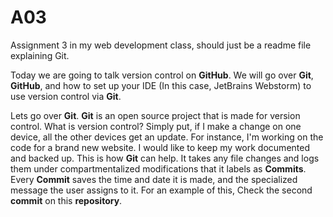 # A03
Assignment 3 in my web development class, should just be a readme file explaining Git.

Today we are going to talk version control on <b>GitHub</b>.  We will go over <b>Git</b>, <b>GitHub</b>, and how to set up your IDE (In this case, JetBrains Webstorm) to use version control via <b>Git</b>.

Lets go over <b>Git</b>.
<b>Git</b> is an open source project that is made for version control.  What is version control?  Simply put, if I make a change on one device, all the other devices get an update.  For instance, I'm working on the code for a brand new website.  I would like to keep my work documented and backed up.  This is how <b>Git</b> can help.  It takes any file changes and logs them under compartmentalized modifications that it labels as <b>Commits</b>.  Every <b>Commit</b> saves the time and date it is made, and the specialized message the user assigns to it.  For an example of this, Check the second <b>commit</b> on this <b>repository</b>.
